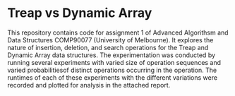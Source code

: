 # Treap vs Dynamic Array
This repository contains code for assignment 1 of Advanced Algorithsm and Data Structures COMP90077 (University of Melbourne). It explores the nature of insertion, deletion, and search operations for the Treap and Dynamic Array data structures. The experimentation was conducted by running several experiments with varied size of operation sequences and varied probabilitiesof distinct operations occurring in the operation. The runtimes of each of these experiments with the different variations were recorded and plotted for analysis in the attached report.
